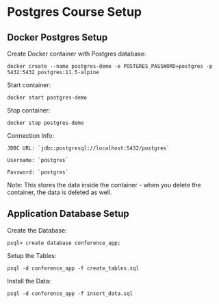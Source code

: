 # Postgres Course Setup

## Docker Postgres Setup

Create Docker container with Postgres database:

    docker create --name postgres-demo -e POSTGRES_PASSWORD=postgres -p 5432:5432 postgres:11.5-alpine

Start container:

    docker start postgres-demo

Stop container:

    docker stop postgres-demo

Connection Info:

    JDBC URL: `jdbc:postgresql://localhost:5432/postgres`

    Username: `postgres`

    Password: `postgres`

Note: This stores the data inside the container - when you delete the container, the data is deleted as well.

## Application Database Setup

Create the Database:

    psql> create database conference_app;

Setup the Tables:

    psql -d conference_app -f create_tables.sql

Install the Data:

    psql -d conference_app -f insert_data.sql
